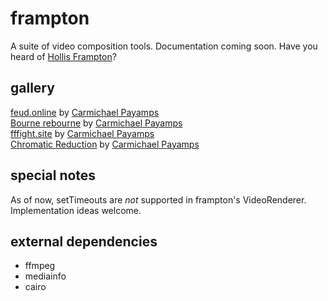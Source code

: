 # frampton
A suite of video composition tools. Documentation coming soon.
Have you heard of [Hollis Frampton](https://en.wikipedia.org/wiki/Hollis_Frampton)?

## gallery

[feud.online](http://www.feud.online/) by [Carmichael Payamps](http://www.carmichael.xyz)  
[Bourne rebourne](http://www.carmichael.xyz/rebourne/) by [Carmichael Payamps](http://www.carmichael.xyz)  
[fffight.site](http://www.fffight.site/) by [Carmichael Payamps](http://www.carmichael.xyz)  
[Chromatic Reduction](http://www.colors.black/) by [Carmichael Payamps](http://www.carmichael.xyz)

## special notes

As of now, setTimeouts are *not* supported in frampton's VideoRenderer. Implementation ideas welcome.

## external dependencies

* ffmpeg
* mediainfo
* cairo
